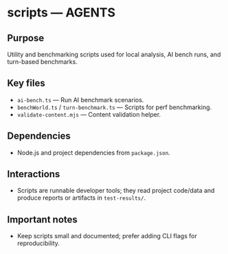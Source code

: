 # scripts — AGENTS

## Purpose

Utility and benchmarking scripts used for local analysis, AI bench runs, and turn-based benchmarks.

## Key files

- `ai-bench.ts` — Run AI benchmark scenarios.
- `benchWorld.ts` / `turn-benchmark.ts` — Scripts for perf benchmarking.
- `validate-content.mjs` — Content validation helper.

## Dependencies

- Node.js and project dependencies from `package.json`.

## Interactions

- Scripts are runnable developer tools; they read project code/data and produce reports or artifacts in `test-results/`.

## Important notes

- Keep scripts small and documented; prefer adding CLI flags for reproducibility.
